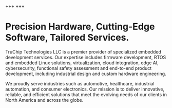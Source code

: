 +++
+++

# Precision Hardware, Cutting-Edge Software, Tailored Services.

TruChip Technologies LLC is a premier provider of specialized embedded development services. Our expertise includes firmware development, RTOS and embedded Linux solutions, virtualization, cloud integration, edge AI, cybersecurity, functional safety assessment and end-to-end product development, including industrial design and custom hardware engineering.

We proudly serve industries such as automotive, healthcare, industrial automation, and consumer electronics. Our mission is to deliver innovative, reliable, and efficient solutions that meet the evolving needs of our clients in North America and across the globe.
